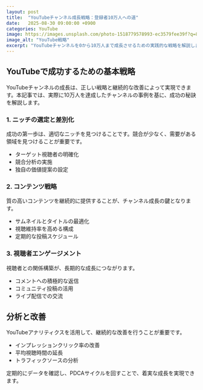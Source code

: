 ```yaml
---
layout: post
title:  "YouTubeチャンネル成長戦略：登録者10万人への道"
date:   2025-08-30 09:00:00 +0900
categories: YouTube
image: https://images.unsplash.com/photo-1518779578993-ec3579fee39f?q=80&w=2000&auto=format&fit=crop
image_alt: "YouTube戦略"
excerpt: "YouTubeチャンネルを0から10万人まで成長させるための実践的な戦略を解説します。コンテンツ企画から分析まで、成功のための具体的なステップを紹介。"
---
```


## YouTubeで成功するための基本戦略

YouTubeチャンネルの成長は、正しい戦略と継続的な改善によって実現できます。本記事では、実際に10万人を達成したチャンネルの事例を基に、成功の秘訣を解説します。

### 1. ニッチの選定と差別化

成功の第一歩は、適切なニッチを見つけることです。競合が少なく、需要がある領域を見つけることが重要です。

- ターゲット視聴者の明確化
- 競合分析の実施
- 独自の価値提案の設定

### 2. コンテンツ戦略

質の高いコンテンツを継続的に提供することが、チャンネル成長の鍵となります。

- サムネイルとタイトルの最適化
- 視聴維持率を高める構成
- 定期的な投稿スケジュール

### 3. 視聴者エンゲージメント

視聴者との関係構築が、長期的な成長につながります。

- コメントへの積極的な返信
- コミュニティ投稿の活用
- ライブ配信での交流

## 分析と改善

YouTubeアナリティクスを活用して、継続的な改善を行うことが重要です。

- インプレッションクリック率の改善
- 平均視聴時間の延長
- トラフィックソースの分析

定期的にデータを確認し、PDCAサイクルを回すことで、着実な成長を実現できます。